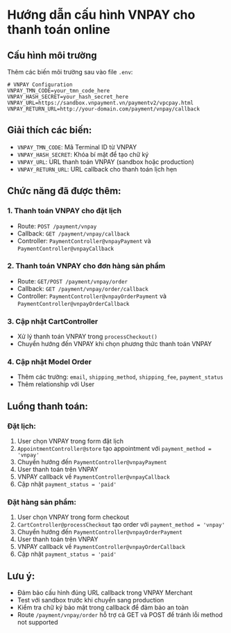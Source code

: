 # Hướng dẫn cấu hình VNPAY cho thanh toán online

## Cấu hình môi trường

Thêm các biến môi trường sau vào file `.env`:

```env
# VNPAY Configuration
VNPAY_TMN_CODE=your_tmn_code_here
VNPAY_HASH_SECRET=your_hash_secret_here
VNPAY_URL=https://sandbox.vnpayment.vn/paymentv2/vpcpay.html
VNPAY_RETURN_URL=http://your-domain.com/payment/vnpay/callback
```

## Giải thích các biến:

- `VNPAY_TMN_CODE`: Mã Terminal ID từ VNPAY
- `VNPAY_HASH_SECRET`: Khóa bí mật để tạo chữ ký
- `VNPAY_URL`: URL thanh toán VNPAY (sandbox hoặc production)
- `VNPAY_RETURN_URL`: URL callback cho thanh toán lịch hẹn

## Chức năng đã được thêm:

### 1. Thanh toán VNPAY cho đặt lịch
- Route: `POST /payment/vnpay`
- Callback: `GET /payment/vnpay/callback`
- Controller: `PaymentController@vnpayPayment` và `PaymentController@vnpayCallback`

### 2. Thanh toán VNPAY cho đơn hàng sản phẩm
- Route: `GET/POST /payment/vnpay/order`
- Callback: `GET /payment/vnpay/order/callback`
- Controller: `PaymentController@vnpayOrderPayment` và `PaymentController@vnpayOrderCallback`

### 3. Cập nhật CartController
- Xử lý thanh toán VNPAY trong `processCheckout()`
- Chuyển hướng đến VNPAY khi chọn phương thức thanh toán VNPAY

### 4. Cập nhật Model Order
- Thêm các trường: `email`, `shipping_method`, `shipping_fee`, `payment_status`
- Thêm relationship với User

## Luồng thanh toán:

### Đặt lịch:
1. User chọn VNPAY trong form đặt lịch
2. `AppointmentController@store` tạo appointment với `payment_method = 'vnpay'`
3. Chuyển hướng đến `PaymentController@vnpayPayment`
4. User thanh toán trên VNPAY
5. VNPAY callback về `PaymentController@vnpayCallback`
6. Cập nhật `payment_status = 'paid'`

### Đặt hàng sản phẩm:
1. User chọn VNPAY trong form checkout
2. `CartController@processCheckout` tạo order với `payment_method = 'vnpay'`
3. Chuyển hướng đến `PaymentController@vnpayOrderPayment`
4. User thanh toán trên VNPAY
5. VNPAY callback về `PaymentController@vnpayOrderCallback`
6. Cập nhật `payment_status = 'paid'`

## Lưu ý:
- Đảm bảo cấu hình đúng URL callback trong VNPAY Merchant
- Test với sandbox trước khi chuyển sang production
- Kiểm tra chữ ký bảo mật trong callback để đảm bảo an toàn
- Route `/payment/vnpay/order` hỗ trợ cả GET và POST để tránh lỗi method not supported